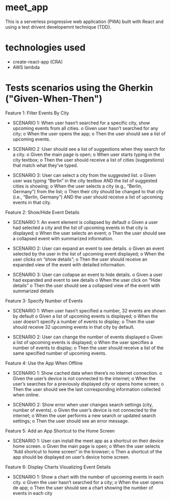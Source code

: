 # meet_app

This is a serverless progressive web application (PWA) built with React and using a test drivent developemnt technique (TDD).

# technologies used

- create-react-app (CRA)
- AWS lambda

# Tests scenarios using the Gherkin ("Given-When-Then")

Feature 1: Filter Events By City

- SCENARIO 1: When user hasn’t searched for a specific city, show upcoming events from all cities.
  o Given user hasn’t searched for any city;
  o When the user opens the app;
  o Then the user should see a list of upcoming events.

- SCENARIO 2 :User should see a list of suggestions when they search for a city.
  o Given the main page is open;
  o When user starts typing in the city textbox;
  o Then the user should receive a list of cities (suggestions) that match what they’ve typed.
- SCENARIO 3: User can select a city from the suggested list.
  o Given user was typing “Berlin” in the city textbox AND the list of suggested cities is showing;
  o When the user selects a city (e.g., “Berlin, Germany”) from the list;
  o Then their city should be changed to that city (i.e., “Berlin, Germany”) AND the user should receive a list of upcoming events in that city.

Feature 2: Show/Hide Event Details

- SCENARIO 1: An event element is collapsed by default
  o Given a user had selected a city and the list of upcoming events in that city is displayed;
  o When the user selects an event;
  o Then the user should see a collapsed event with summarized information.

- SCENARIO 2: User can expand an event to see details.
  o Given an event selected by the user in the list of upcoming event displayed;
  o When the user clicks on “show details”;
  o Then the user should receive an expanded view of the event with detailed information.

- SCENARIO 3: User can collapse an event to hide details.
  o Given a user had expanded and event to see details
  o When the user click on “Hide details”
  o Then the user should see a collapsed view of the event with summarized details

Feature 3: Specify Number of Events

- SCENARIO 1: When user hasn’t specified a number, 32 events are shown by default
  o Given a list of upcoming events is displayed;
  o When the user doesn’t specify a number of events to display;
  o Then the user should receive 32 upcoming events in that city by default.

- SCENARIO 2: User can change the number of events displayed
  o Given a list of upcoming events is displayed;
  o When the user specifies a number of events to display;
  o Then the user should receive a list of the same specified number of upcoming events.

Feature 4: Use the App When Offline

- SCENARIO 1: Show cached data when there’s no internet connection.
  o Given the user’s device is not connected to the internet;
  o When the user’s searches for a previously displayed city or opens home screen;
  o Then the user should see the last corresponding information collected when online.

- SCENARIO 2: Show error when user changes search settings (city, number of events).
  o Given the user’s device is not connected to the internet;
  o When the user performs a new search or updated search settings;
  o Then the user should see an error message.

Feature 5: Add an App Shortcut to the Home Screen

- SCENARIO 1: User can install the meet app as a shortcut on their device home screen.
  o Given the main page is open;
  o When the user selects “Add shortcut to home screen” in the browser;
  o Then a shortcut of the app should be displayed on user’s device home screen.

Feature 6: Display Charts Visualizing Event Details

- SCENARIO 1: Show a chart with the number of upcoming events in each city.
  o Given the user hasn’t searched for a city;
  o When the user opens de app;
  o Then the user should see a chart showing the number of events in each city
